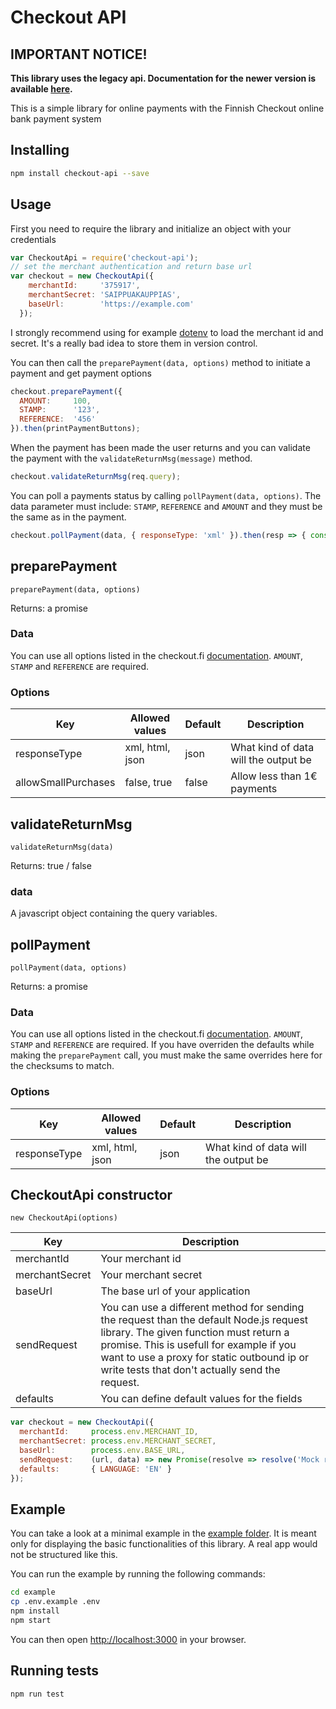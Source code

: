 # Checkout API

## IMPORTANT NOTICE!
__This library uses the legacy api. Documentation for the newer version is available [here](https://checkoutfinland.github.io/psp-api/#/).__

This is a simple library for online payments with the Finnish Checkout online bank payment system

## Installing

```bash
npm install checkout-api --save
```

## Usage

First you need to require the library and initialize an object with your credentials

```javascript
var CheckoutApi = require('checkout-api');
// set the merchant authentication and return base url
var checkout = new CheckoutApi({
    merchantId:     '375917',
    merchantSecret: 'SAIPPUAKAUPPIAS',
    baseUrl:        'https://example.com'
  });
```
I strongly recommend using for example [dotenv](https://github.com/motdotla/dotenv) to load the merchant id and secret. It's a really bad idea to store them in version control.

You can then call the `preparePayment(data, options)` method to initiate a payment and get payment options

```javascript
checkout.preparePayment({
  AMOUNT:     100,
  STAMP:      '123',
  REFERENCE:  '456'
}).then(printPaymentButtons);
```
When the payment has been made the user returns and you can validate the payment with the `validateReturnMsg(message)` method.

```javascript
checkout.validateReturnMsg(req.query);
```

You can poll a payments status by calling `pollPayment(data, options)`. The data parameter must include: `STAMP`, `REFERENCE` and `AMOUNT` and they must be the same as in the payment.

```javascript
checkout.pollPayment(data, { responseType: 'xml' }).then(resp => { console.log(resp) });
```

## preparePayment

`preparePayment(data, options)`

Returns: a promise

### Data

You can use all options listed in the checkout.fi [documentation](http://www.checkout.fi/materiaalit/tekninen-materiaali/).
`AMOUNT`, `STAMP` and `REFERENCE` are required.

### Options

Key | Allowed values | Default | Description
--- | --- | --- | ---
responseType | xml, html, json | json | What kind of data will the output be
allowSmallPurchases | false, true | false | Allow less than 1€ payments

## validateReturnMsg
`validateReturnMsg(data)`

Returns: true / false

### data

A javascript object containing the query variables.

## pollPayment

`pollPayment(data, options)`

Returns: a promise

### Data

You can use all options listed in the checkout.fi [documentation](http://www.checkout.fi/materiaalit/tekninen-materiaali/).
`AMOUNT`, `STAMP` and `REFERENCE` are required. If you have overriden the defaults while making the `preparePayment` call, you must make the same overrides here for the checksums to match.

### Options

Key | Allowed values | Default | Description
--- | --- | --- | ---
responseType | xml, html, json | json | What kind of data will the output be

## CheckoutApi constructor
`new CheckoutApi(options)`

Key | Description
--- | ---
merchantId | Your merchant id
merchantSecret | Your merchant secret
baseUrl | The base url of your application
sendRequest | You can use a different method for sending the request than the default Node.js request library. The given function must return a promise. This is usefull for example if you want to use a proxy for static outbound ip or write tests that don't actually send the request.
defaults | You can define default values for the fields

```javascript
var checkout = new CheckoutApi({
  merchantId:     process.env.MERCHANT_ID,
  merchantSecret: process.env.MERCHANT_SECRET,
  baseUrl:        process.env.BASE_URL,
  sendRequest:    (url, data) => new Promise(resolve => resolve('Mock response')),
  defaults:       { LANGUAGE: 'EN' }
});
```

## Example

You can take a look at a minimal example in the [example folder](https://github.com/TuureKaunisto/checkout-api/tree/master/example). It is meant only for displaying the basic functionalities of this library. A real app would not be structured like this.

You can run the example by running the following commands:
```bash
cd example
cp .env.example .env
npm install
npm start
```
You can then open [http://localhost:3000](http://localhost:3000) in your browser.

## Running tests
```
npm run test
```

